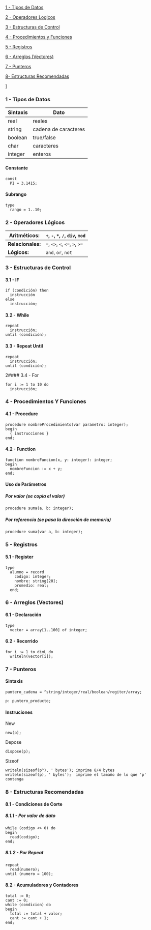 [1 - Tipos de Datos](https://github.com/Julian-Gonzalez-Gomez/Documentacion-Free-Pascal-/edit/main/README.md#1---tipos-de-datos)

[2 - Operadores Logicos](https://github.com/Julian-Gonzalez-Gomez/Documentacion-Free-Pascal-/edit/main/README.md#2---operadores-logicos)

[3 - Estructuras de Control](https://github.com/Julian-Gonzalez-Gomez/Documentacion-Free-Pascal-/edit/main/README.md#3---estructuras-de-control)

[4 - Procedimientos y Funciones](https://github.com/Julian-Gonzalez-Gomez/Documentacion-Free-Pascal-/edit/main/README.md#4---procedimientos-y-funciones)

[5 - Registros](https://github.com/Julian-Gonzalez-Gomez/Documentacion-Free-Pascal-/edit/main/README.md#5---registros)

[6 - Arreglos (Vectores)](https://github.com/Julian-Gonzalez-Gomez/Documentacion-Free-Pascal-/edit/main/README.md#6---arreglos-(vectores))

[7 - Punteros](https://github.com/Julian-Gonzalez-Gomez/Documentacion-Free-Pascal-/edit/main/README.md#7---punteros)

[8- Estructuras Recomendadas](https://github.com/Julian-Gonzalez-Gomez/Documentacion-Free-Pascal-/edit/main/README.md#8---estructuras-recomendadas)

]
### 1 - Tipos de Datos

| Sintaxis | Dato                 |
| -------- | -------------------- |
| real     | reales               |
| string   | cadena de caracteres |
| boolean  | true/false           |
| char     | caracteres           |
| integer  | enteros              |
#### Constante
```
const
  PI = 3.1415;
```
#### Subrango
```
type
  rango = 1..10;
```
### 2 - Operadores Lógicos

| Aritméticos:      | `+`, `-`, `*`, `/`, `div`, `mod` |
| ----------------- | -------------------------------- |
| **Relacionales:** | `=`, `<>`, `<`, `<=`, `>`, `>=`  |
| **Lógicos:**      | `and`, `or`, `not`               |
### 3 - Estructuras de Control
#### 3.1 - IF
```
if (condición) then
  instrucción
else
  instrucción;
```
#### 3.2 - While
```
repeat
  instrucción;
until (condición);
```
#### 3.3 - Repeat Until
```
repeat
  instrucción;
until (condición);
```
2#### 3.4 - For
```
for i := 1 to 10 do
  instrucción;
```
### 4 - Procedimientos Y Funciones
#### 4.1 - Procedure
```
procedure nombreProcedimiento(var parametro: integer);
begin
  { instrucciones }
end;
```
#### 4.2 - Function
```
function nombreFuncion(x, y: integer): integer;
begin
  nombreFuncion := x + y;
end;
```
#### Uso de Parámetros
##### Por valor (se copia el valor)
```
procedure suma(a, b: integer);
```
##### Por referencia (se pasa la dirección de memoria)
```
procedure suma(var a, b: integer);
```


### 5 - Registros
#### 5.1 - Register
```
type
  alumno = record
    codigo: integer;
    nombre: string[20];
    promedio: real;
  end;
```
### 6 - Arreglos (Vectores)
#### 6.1 - Declaración
```
type
  vector = array[1..100] of integer;
```
#### 6.2 - Recorrido
```
for i := 1 to dimL do
  writeln(vector[i]);
```
### 7 - Punteros
#### Sintaxis
```
puntero_cadena = ^string/integer/real/boolean/regiter/array;
```
```
p: puntero_producto;
```
#### Instruciones
New
```
new(p);
```
Depose
```
dispose(p);
```
Sizeof
```
writeln(sizeof(p^), ' bytes'); imprime 8/4 bytes
writeln(sizeof(p), ' bytes');  imprime el tamaño de lo que 'p' contenga
```
### 8 - Estructuras Recomendadas
#### 8.1 - Condiciones de Corte
##### 8.1.1 - Por valor de dato
```
while (codigo <> 0) do
begin
  read(codigo);
end;
```
##### 8.1.2 - Por Repeat
```
repeat
  read(numero);
until (numero = 100);
```
#### 8.2 - Acumuladores y Contadores
```
total := 0;
cant := 0;
while (condicion) do
begin
  total := total + valor;
  cant := cant + 1;
end;
```

